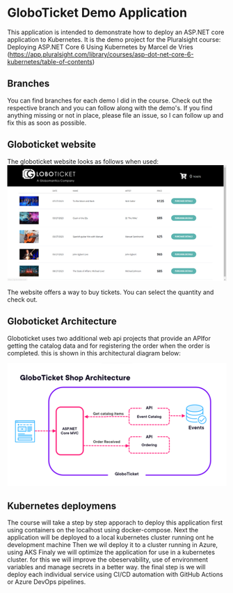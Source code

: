 # GloboTicket Demo Application

This application is intended to demonstrate how to deploy an ASP.NET core application to Kubernetes.
It is the demo project for the Pluralsight course: Deploying ASP.NET Core 6 Using Kubernetes by Marcel de Vries (https://app.pluralsight.com/library/courses/asp-dot-net-core-6-kubernetes/table-of-contents) 

## Branches
You can find branches for each demo I did in the course.
Check out the respective branch and you can follow along with the demo's.
If you find anything missing or not in place, please file an issue, so I can follow up and fix this as soon as possible.

## Globoticket website
The globoticket website looks as follows when used:
![website screenshot](images/website-screenshot.png)

The website offers a way to buy tickets. You can select the quantity and check out.

## Globoticket Architecture
Globoticket uses two additional web api projects that provide an APIfor getting the 
catalog data and for registering the order when the order is completed.
this is shown in this architectural diagram below:

![architectural diagram](images/globoticket-architecture.png)

## Kubernetes deploymens
The course will take a step by step apporach to deploy this application first using containers
on the localhost using docker-compose.
Next the application will be deployed to a local kubernetes cluster running ont he development machine
Then we wil deploy it to a cluster running in Azure, using AKS
Finaly we will optimize the application for use in a kubernetes cluster.
for this we will improve the obeservability, use of environment variables and manage secrets in a better way.
the final step is we will deploy each individual service using CI/CD automation with GitHub Actions or Azure DevOps pipelines.



